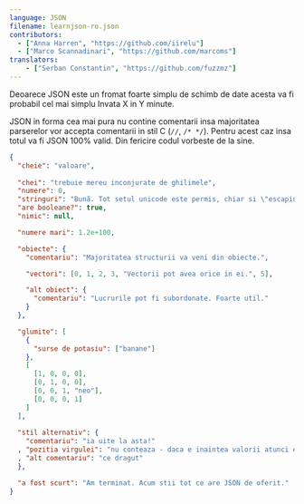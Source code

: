 ```yaml
---
language: JSON
filename: learnjson-ro.json
contributors:
  - ["Anna Harren", "https://github.com/iirelu"]
  - ["Marco Scannadinari", "https://github.com/marcoms"]
translators:
    - ["Serban Constantin", "https://github.com/fuzzmz"]
---
```


Deoarece JSON este un fromat foarte simplu de schimb de date acesta va fi
probabil cel mai simplu Invata X in Y minute.

JSON in forma cea mai pura nu contine comentarii insa majoritatea parserelor
vor accepta comentarii in stil C (`//`, `/* */`). Pentru acest caz insa totul
va fi JSON 100% valid. Din fericire codul vorbeste de la sine.

```json
{
  "cheie": "valoare",
  
  "chei": "trebuie mereu inconjurate de ghilimele",
  "numere": 0,
  "stringuri": "Bunã. Tot setul unicode este permis, chiar si \"escaping\".",
  "are booleane?": true,
  "nimic": null,

  "numere mari": 1.2e+100,

  "obiecte": {
    "comentariu": "Majoritatea structurii va veni din obiecte.",

    "vectori": [0, 1, 2, 3, "Vectorii pot avea orice in ei.", 5],

    "alt obiect": {
      "comentariu": "Lucrurile pot fi subordonate. Foarte util."
    }
  },

  "glumite": [
    {
      "surse de potasiu": ["banane"]
    },
    [
      [1, 0, 0, 0],
      [0, 1, 0, 0],
      [0, 0, 1, "neo"],
      [0, 0, 0, 1]
    ]
  ],
  
  "stil alternativ": {
    "comentariu": "ia uite la asta!"
  , "pozitia virgulei": "nu conteaza - daca e inaintea valorii atunci e valida"
  , "alt comentariu": "ce dragut"
  },

  "a fost scurt": "Am terminat. Acum stii tot ce are JSON de oferit."
}
```
